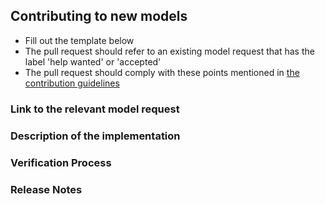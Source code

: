 ## Contributing to new models

 - Fill out the template below
 - The pull request should refer to an existing model request that has the label 'help wanted' or 'accepted'
 - The pull request should comply with these points mentioned in [the contribution guidelines](https://github.com/mali-git/POEM_develop/blob/master/.github/CONTRIBUTING.md#pull-request)


### Link to the relevant model request
<!--

Link to the issue describing the model request. The affected model request should have the label 'help wanted' or
'accepted'.

-->


### Description of the implementation

<!--

We must be able to understand the implementation of the new model from this description, so please provide the exact
papers and/or other implementations that your provided code is based upon.

-->


### Verification Process

<!--

What process did you follow to verify that the model produces the correct results? Did you write unit-tests that prove
the correct behaviour of arithmetic operations or did you replicate the results provided in papers and/or other
implementations of this model?

-->


### Release Notes

<!--

Please describe the changes in a single line that explains this improvement in
terms that any user can understand.

Example:

- Implemented model X from paper Y

-->
